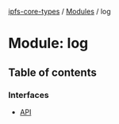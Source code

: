 [ipfs-core-types](../README.md) / [Modules](../modules.md) / log

# Module: log

## Table of contents

### Interfaces

- [API](../interfaces/log.API.md)

